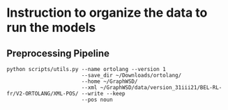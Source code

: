 # Instruction to organize the data to run the models

## Preprocessing Pipeline

```
python scripts/utils.py --name ortolang --version 1 		
						--save_dir ~/Downloads/ortolang/ 
						--home ~/GraphWSD/ 
						--xml ~/GraphWSD/data/version_31iii21/BEL-RL-fr/V2-ORTOLANG/XML-POS/ --write --keep  
						--pos noun
```